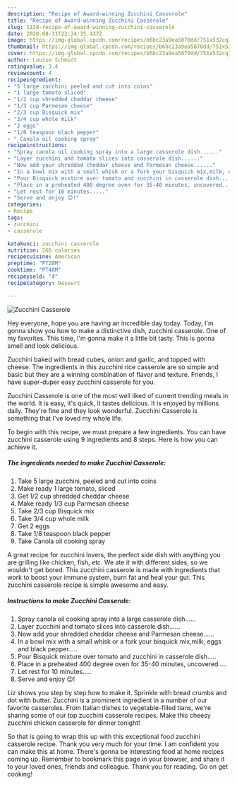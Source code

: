 ```yaml
---
description: "Recipe of Award-winning Zucchini Casserole"
title: "Recipe of Award-winning Zucchini Casserole"
slug: 1138-recipe-of-award-winning-zucchini-casserole
date: 2020-08-31T22:24:35.437Z
image: https://img-global.cpcdn.com/recipes/b6bc23a9ea5070dd/751x532cq70/zucchini-casserole-recipe-main-photo.jpg
thumbnail: https://img-global.cpcdn.com/recipes/b6bc23a9ea5070dd/751x532cq70/zucchini-casserole-recipe-main-photo.jpg
cover: https://img-global.cpcdn.com/recipes/b6bc23a9ea5070dd/751x532cq70/zucchini-casserole-recipe-main-photo.jpg
author: Louise Schmidt
ratingvalue: 3.4
reviewcount: 4
recipeingredient:
- "5 large zucchini peeled and cut into coins"
- "1 large tomato sliced"
- "1/2 cup shredded cheddar cheese"
- "1/3 cup Parmesan cheese"
- "2/3 cup Bisquick mix"
- "3/4 cup whole milk"
- "2 eggs"
- "1/8 teaspoon black pepper"
- " Canola oil cooking spray"
recipeinstructions:
- "Spray canola oil cooking spray into a large casserole dish......"
- "Layer zucchini and tomato slices into casserole dish......"
- "Now add your shredded cheddar cheese and Parmesan cheese......"
- "In a bowl mix with a small whisk or a fork your bisquick mix,milk, eggs and black pepper....."
- "Pour Bisquick mixture over tomato and zucchini in casserole dish....."
- "Place in a preheated 400 degree oven for 35-40 minutes, uncovered....."
- "Let rest for 10 minutes....."
- "Serve and enjoy 😉!"
categories:
- Recipe
tags:
- zucchini
- casserole

katakunci: zucchini casserole 
nutrition: 266 calories
recipecuisine: American
preptime: "PT28M"
cooktime: "PT48M"
recipeyield: "4"
recipecategory: Dessert

---
```



![Zucchini Casserole](https://img-global.cpcdn.com/recipes/b6bc23a9ea5070dd/751x532cq70/zucchini-casserole-recipe-main-photo.jpg)

Hey everyone, hope you are having an incredible day today. Today, I'm gonna show you how to make a distinctive dish, zucchini casserole. One of my favorites. This time, I'm gonna make it a little bit tasty. This is gonna smell and look delicious.

Zucchini baked with bread cubes, onion and garlic, and topped with cheese. The ingredients in this zucchini rice casserole are so simple and basic but they are a winning combination of flavor and texture. Friends, I have super-duper easy zucchini casserole for you.

Zucchini Casserole is one of the most well liked of current trending meals in the world. It is easy, it's quick, it tastes delicious. It is enjoyed by millions daily. They're fine and they look wonderful. Zucchini Casserole is something that I've loved my whole life.


To begin with this recipe, we must prepare a few ingredients. You can have zucchini casserole using 9 ingredients and 8 steps. Here is how you can achieve it.

<!--inarticleads1-->

##### The ingredients needed to make Zucchini Casserole:

1. Take 5 large zucchini, peeled and cut into coins
1. Make ready 1 large tomato, sliced
1. Get 1/2 cup shredded cheddar cheese
1. Make ready 1/3 cup Parmesan cheese
1. Take 2/3 cup Bisquick mix
1. Take 3/4 cup whole milk
1. Get 2 eggs
1. Take 1/8 teaspoon black pepper
1. Take  Canola oil cooking spray


A great recipe for zucchini lovers, the perfect side dish with anything you are grilling like chicken, fish, etc. We ate it with different sides, so we wouldn&#39;t get bored. This zucchini casserole is made with ingredients that work to boost your immune system, burn fat and heal your gut. This zucchini casserole recipe is simple awesome and easy. 

<!--inarticleads2-->

##### Instructions to make Zucchini Casserole:

1. Spray canola oil cooking spray into a large casserole dish......
1. Layer zucchini and tomato slices into casserole dish......
1. Now add your shredded cheddar cheese and Parmesan cheese......
1. In a bowl mix with a small whisk or a fork your bisquick mix,milk, eggs and black pepper.....
1. Pour Bisquick mixture over tomato and zucchini in casserole dish.....
1. Place in a preheated 400 degree oven for 35-40 minutes, uncovered.....
1. Let rest for 10 minutes.....
1. Serve and enjoy 😉!


Liz shows you step by step how to make it. Sprinkle with bread crumbs and dot with butter. Zucchini is a prominent ingredient in a number of our favorite casseroles. From Italian dishes to vegetable-filled tians, we&#39;re sharing some of our top zucchini casserole recipes. Make this cheesy zucchini chicken casserole for dinner tonight! 

So that is going to wrap this up with this exceptional food zucchini casserole recipe. Thank you very much for your time. I am confident you can make this at home. There's gonna be interesting food at home recipes coming up. Remember to bookmark this page in your browser, and share it to your loved ones, friends and colleague. Thank you for reading. Go on get cooking!
